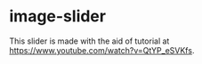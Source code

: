 # image-slider
This slider is made with the aid of tutorial at https://www.youtube.com/watch?v=QtYP_eSVKfs.
